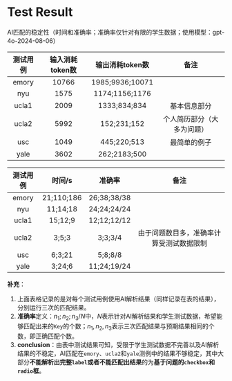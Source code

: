 # Test Result



AI匹配的稳定性（时间和准确率；准确率仅针对有限的学生数据；使用模型：gpt-4o-2024-08-06）

| 测试用例 | 输入消耗token数 | 输出消耗token数 |            备注            |
| :------: | :-------------: | :-------------: | :------------------------: |
|  emory   |      10766      | 1985;9936;10071 |                            |
|   nyu    |      1575       | 1174;1156;1176  |                            |
|  ucla1   |      2009       |  1333;834;834   |        基本信息部分        |
|  ucla2   |      5992       |   152;231;152   | 个人简历部分（大多为问题） |
|   usc    |      1049       |   445;220;513   |        最简单的例子        |
|   yale   |      3602       |  262;2183;500   |                            |

| 测试用例 |   时间/s   |   准确率    |                   备注                   |
| :------: | :--------: | :---------: | :--------------------------------------: |
|  emory   | 21;110;186 | 26;38;38/38 |                                          |
|   nyu    |  11;14;18  | 24;24;24/24 |                                          |
|  ucla1   |  15;12;9   | 12;12;12/12 |                                          |
|  ucla2   |   3;5;3    |   3;3;3/4   | 由于问题数目多，准确率计算受测试数据限制 |
|   usc    |   6;3;21   |   5;8;8/8   |                                          |
|   yale   |   3;24;6   | 11;24;19/24 |                                          |

**补充**：

1. 上面表格记录的是对每个测试用例使用AI解析结果（同样记录在表的结果），分别运行三次的匹配结果。
2. **准确率**定义：$n_1;n_2;n_3/N$中，$N$表示针对AI解析结果和学生测试数据，希望能够匹配出来的`Key`的个数；$n_1,n_2,n_3$表示三次匹配结果与预期结果相同的个数，即正确匹配个数。
3. **conclusion**：由表中测试结果可知，受限于学生测试数据不完善以及AI解析结果的不稳定，AI匹配在`emory`、`ucla2`和`yale`测例中的结果不够稳定，其中大部分**不能解析出完整`label`**或者**不能匹配出结果**的为**基于问题的`checkbox`和`radio`框**。
